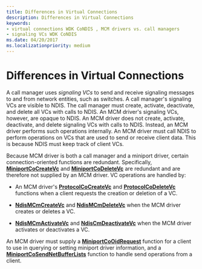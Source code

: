 ```yaml
---
title: Differences in Virtual Connections
description: Differences in Virtual Connections
keywords:
- virtual connections WDK CoNDIS , MCM drivers vs. call managers
- signaling VCs WDK CoNDIS
ms.date: 04/20/2017
ms.localizationpriority: medium
---
```


# Differences in Virtual Connections





A call manager uses *signaling VCs* to send and receive signaling messages to and from network entities, such as switches. A call manager's signaling VCs are visible to NDIS. The call manager must create, activate, deactivate, and delete all VCs with calls to NDIS. An MCM driver's signaling VCs, however, are opaque to NDIS. An MCM driver does not create, activate, deactivate, and delete signaling VCs with calls to NDIS. Instead, an MCM driver performs such operations internally. An MCM driver must call NDIS to perform operations on VCs that are used to send or receive client data. This is because NDIS must keep track of client VCs.

Because MCM driver is both a call manager and a miniport driver, certain connection-oriented functions are redundant. Specifically, [**MiniportCoCreateVc**](/windows-hardware/drivers/ddi/ndis/nc-ndis-miniport_co_create_vc) and [**MiniportCoDeleteVc**](/windows-hardware/drivers/ddi/ndis/nc-ndis-miniport_co_delete_vc) are redundant and are therefore not supplied by an MCM driver. VC operations are handled by:

-   An MCM driver's [**ProtocolCoCreateVc**](/windows-hardware/drivers/ddi/ndis/nc-ndis-protocol_co_create_vc) and [**ProtocolCoDeleteVc**](/windows-hardware/drivers/ddi/ndis/nc-ndis-protocol_co_delete_vc) functions when a client requests the creation or deletion of a VC.

-   [**NdisMCmCreateVc**](/windows-hardware/drivers/ddi/ndis/nf-ndis-ndismcmcreatevc) and [**NdisMCmDeleteVc**](/windows-hardware/drivers/ddi/ndis/nf-ndis-ndismcmdeletevc) when the MCM driver creates or deletes a VC.

-   [**NdisMCmActivateVc**](/windows-hardware/drivers/ddi/ndis/nf-ndis-ndismcmactivatevc) and [**NdisCmDeactivateVc**](/windows-hardware/drivers/ddi/ndis/nf-ndis-ndiscmdeactivatevc) when the MCM driver activates or deactivates a VC.

An MCM driver must supply a [**MiniportCoOidRequest**](/windows-hardware/drivers/ddi/ndis/nc-ndis-miniport_co_oid_request) function for a client to use in querying or setting miniport driver information, and a [**MiniportCoSendNetBufferLists**](/windows-hardware/drivers/ddi/ndis/nc-ndis-miniport_co_send_net_buffer_lists) function to handle send operations from a client.

 

